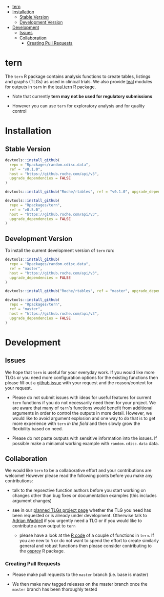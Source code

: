 
-   [tern](#tern)
-   [Installation](#installation)
    -   [Stable Version](#stable-version)
    -   [Development Version](#development-version)
-   [Development](#development)
    -   [Issues](#issues)
    -   [Collaboration](#collaboration)
        -   [Creating Pull Requests](#creating-pull-requests)

<!-- README.md is generated from README.Rmd. Please edit that file -->
tern
====

The `tern` R package contains analysis functions to create tables, listings and graphs (TLGs) as used in clinical trials. We also provide [teal](https://github.roche.com/Rpackages/teal) modules for outputs in `tern` in the [teal.tern](https://github.roche.com/Rpackages/teal.oncology) R package.

-   Note that currently **tern may not be used for regulatory submissions**

-   However you can use `tern` for exploratory analysis and for quality control

Installation
============

Stable Version
--------------

``` r
devtools::install_github(
  repo = "Rpackages/random.cdisc.data",
  ref = "v0.1.0", 
  host = "https://github.roche.com/api/v3",
  upgrade_dependencies = FALSE
)

devtools::install_github("Roche/rtables", ref = "v0.1.0", upgrade_dependencies = FALSE)

devtools::install_github(
  repo = "Rpackages/tern",
  ref = "v0.5.0", 
  host = "https://github.roche.com/api/v3",
  upgrade_dependencies = FALSE
)
```

Development Version
-------------------

To install the current development version of `tern` run:

``` r
devtools::install_github(
  repo = "Rpackages/random.cdisc.data",
  ref = "master", 
  host = "https://github.roche.com/api/v3",
  upgrade_dependencies = FALSE
)

devtools::install_github("Roche/rtables", ref = "master", upgrade_dependencies = FALSE)

devtools::install_github(
  repo = "Rpackages/tern",
  ref = "master", 
  host = "https://github.roche.com/api/v3",
  upgrade_dependencies = FALSE
)
```

Development
===========

Issues
------

We hope that `tern` is useful for your everyday work. If you would like more TLGs or you need more configuration options for the existing functions then please fill out a [github issue](https://github.roche.com/Rpackages/tern/issues) with your request and the reason/context for your request.

-   Please do not submit issues with ideas for useful features for current `tern` functions if you do not necessarily need them for your project. We are aware that many of `tern`'s functions would benefit from additional arguments in order to control the outputs in more detail. However, we would like to avoid argument explosion and one way to do that is to get more experience with `tern` *in the field* and then slowly grow the flexibility based on need.

-   Please do not paste outputs with sensitive information into the issues. If possible make a miniamal working example with `random.cdisc.data` data.

Collaboration
-------------

We would like `tern` to be a collaborative effort and your contributions are welcome! However please read the following points before you make any contributions:

-   talk to the repsective function authors before you start working on changes other than bug fixes or documentation examples (this includes argument changes)

-   see in our [planned TLGs project page](https://github.roche.com/Rpackages/tern/projects/3) whether the TLG you need has been requested or is already under development. Otherwise talk to [Adrian Waddell](mailto:adrian.waddell@roche.com) if you urgently need a TLG or if you would like to contribute a new output to `tern`

    -   please have a look at the [R code](https://github.roche.com/Rpackages/tern/tree/master/R) of a couple of functions in `tern`. If you are new to `R` or do not want to spend the effort to create similarly general and robust functions then please consider contributing to the [osprey](https://github.roche.com/Rpackages/osprey) R package.

### Creating Pull Requests

-   Please make pull requests to the `master` branch (i.e. base is master)

-   We then make new tagged releases on the master branch once the `master` branch has been thoroughly tested
